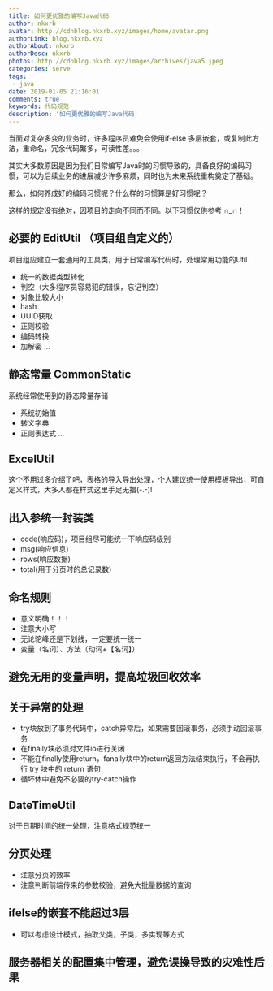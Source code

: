 ```yaml
---
title: 如何更优雅的编写Java代码
author: nkxrb
avatar: http://cdnblog.nkxrb.xyz/images/home/avatar.png
authorLink: blog.nkxrb.xyz
authorAbout: nkxrb
authorDesc: nkxrb
photos: http://cdnblog.nkxrb.xyz/images/archives/java5.jpeg
categories: serve
tags:
 - java
date: 2019-01-05 21:16:01
comments: true
keywords: 代码规范
description: '如何更优雅的编写Java代码'
---
```

当面对复杂多变的业务时，许多程序员难免会使用if-else 多层嵌套，或复制此方法，重命名，冗余代码繁多，可读性差。。。

其实大多数原因是因为我们日常编写Java时的习惯导致的，具备良好的编码习惯，可以为后续业务的进展减少许多麻烦，同时也为未来系统重构奠定了基础。

那么，如何养成好的编码习惯呢？什么样的习惯算是好习惯呢？

这样的规定没有绝对，因项目的走向不同而不同。以下习惯仅供参考 ∩_∩！

## 必要的 EditUtil （项目组自定义的）
项目组应建立一套通用的工具类，用于日常编写代码时，处理常用功能的Util
 - 统一的数据类型转化
 - 判空（大多程序员容易犯的错误，忘记判空）
 - 对象比较大小
 - hash
 - UUID获取
 - 正则校验
 - 编码转换
 - 加解密
 ...

## 静态常量 CommonStatic
系统经常使用到的静态常量存储
 - 系统初始值
 - 转义字典
 - 正则表达式
 ...

## ExcelUtil
这个不用过多介绍了吧，表格的导入导出处理，个人建议统一使用模板导出，可自定义样式，大多人都在样式这里手足无措(-.-)!

## 出入参统一封装类
 - code(响应码)，项目组尽可能统一下响应码级别
 - msg(响应信息)
 - rows(响应数据)
 - total(用于分页时的总记录数)

## 命名规则
 - 意义明确！！！
 - 注意大小写
 - 无论驼峰还是下划线，一定要统一统一
 - 变量（名词）、方法（动词+【名词】）

## 避免无用的变量声明，提高垃圾回收效率

## 关于异常的处理
 - try块放到了事务代码中，catch异常后，如果需要回滚事务，必须手动回滚事务
 - 在finally块必须对文件io进行关闭
 - 不能在finally使用return，fanally块中的return返回方法结束执行，不会再执行 try 块中的 return 语句
 - 循坏体中避免不必要的try-catch操作

## DateTimeUtil
对于日期时间的统一处理，注意格式规范统一

## 分页处理
 - 注意分页的效率
 - 注意判断前端传来的参数校验，避免大批量数据的查询

## ifelse的嵌套不能超过3层
 - 可以考虑设计模式，抽取父类，子类，多实现等方式

## 服务器相关的配置集中管理，避免误操导致的灾难性后果